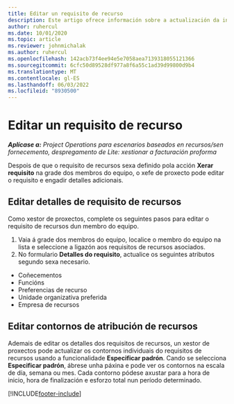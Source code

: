 ```yaml
---
title: Editar un requisito de recurso
description: Este artigo ofrece información sobre a actualización da información sobre os requisitos de recursos.
author: ruhercul
ms.date: 10/01/2020
ms.topic: article
ms.reviewer: johnmichalak
ms.author: ruhercul
ms.openlocfilehash: 142acb73f4ee94e5e7058aea7139318055121366
ms.sourcegitcommit: 6cfc50d89528df977a8f6a55c1ad39d99800d9b4
ms.translationtype: MT
ms.contentlocale: gl-ES
ms.lasthandoff: 06/03/2022
ms.locfileid: "8930500"
---
```

# <a name="edit-a-resource-requirement"></a>Editar un requisito de recurso

_**Aplícase a:** Project Operations para escenarios baseados en recursos/sen fornecemento, despregamento de Lite: xestionar a facturación proforma_

Despois de que o requisito de recursos sexa definido pola acción **Xerar requisito** na grade dos membros do equipo, o xefe de proxecto pode editar o requisito e engadir detalles adicionais.

## <a name="edit-resource-requirement-details"></a>Editar detalles de requisito de recursos

Como xestor de proxectos, complete os seguintes pasos para editar o requisito de recursos dun membro do equipo.

1. Vaia á grade dos membros do equipo, localice o membro do equipo na lista e seleccione a ligazón aos requisitos de recursos asociados.
2. No formulario **Detalles do requisito**, actualice os seguintes atributos segundo sexa necesario.

- Coñecementos
- Funcións
- Preferencias de recurso
- Unidade organizativa preferida
- Empresa de recursos

## <a name="edit-resource-assignment-contours"></a>Editar contornos de atribución de recursos

Ademais de editar os detalles dos requisitos de recursos, un xestor de proxectos pode actualizar os contornos individuais do requisitos de recursos usando a funcionalidade **Especificar padrón**. Cando se selecciona **Especificar padrón**, ábrese unha páxina e pode ver os contornos na escala de día, semana ou mes. Cada contorno pódese axustar para a hora de inicio, hora de finalización e esforzo total nun período determinado.

[!INCLUDE[footer-include](../includes/footer-banner.md)]